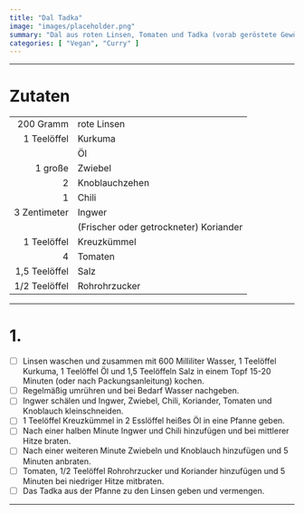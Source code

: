 ```yaml
---
title: "Dal Tadka"
image: "images/placeholder.png"
summary: "Dal aus roten Linsen, Tomaten und Tadka (vorab geröstete Gewürze)"
categories: [ "Vegan", "Curry" ]
---
```


---

# Zutaten

|               |                                        |
|--------------:|:---------------------------------------|
|     200 Gramm | rote Linsen                            |
|   1 Teelöffel | Kurkuma                                |
|               | Öl                                     |
|       1 große | Zwiebel                                |
|             2 | Knoblauchzehen                         |
|             1 | Chili                                  |
|  3 Zentimeter | Ingwer                                 |
|               | (Frischer oder getrockneter) Koriander |
|   1 Teelöffel | Kreuzkümmel                            |
|             4 | Tomaten                                |
| 1,5 Teelöffel | Salz                                   |
| 1/2 Teelöffel | Rohrohrzucker                          |

---

# 1.

- [ ] Linsen waschen und zusammen mit 600 Milliliter Wasser, 1 Teelöffel Kurkuma, 1 Teelöffel Öl und 1,5 Teelöffeln Salz
  in einem Topf 15-20 Minuten (oder nach Packungsanleitung) kochen.
- [ ] Regelmäßig umrühren und bei Bedarf Wasser nachgeben.
- [ ] Ingwer schälen und Ingwer, Zwiebel, Chili, Koriander, Tomaten und Knoblauch kleinschneiden.
- [ ] 1 Teelöffel Kreuzkümmel in 2 Esslöffel heißes Öl in eine Pfanne geben.
- [ ] Nach einer halben Minute Ingwer und Chili hinzufügen und bei mittlerer Hitze braten.
- [ ] Nach einer weiteren Minute Zwiebeln und Knoblauch hinzufügen und 5 Minuten anbraten.
- [ ] Tomaten, 1/2 Teelöffel Rohrohrzucker und Koriander hinzufügen und 5 Minuten bei niedriger Hitze mitbraten.
- [ ] Das Tadka aus der Pfanne zu den Linsen geben und vermengen.

---
